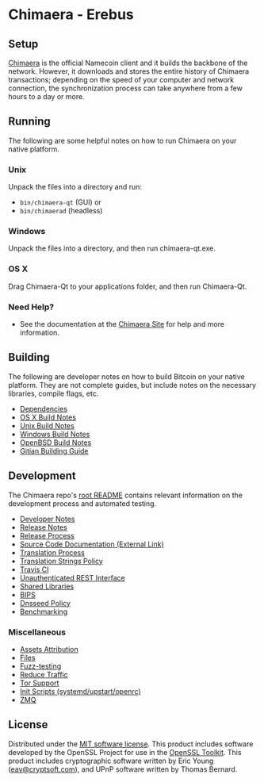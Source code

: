 Chimaera - Erebus
==============

Setup
---------------------
[Chimaera](https://chimaera.io/) is the official Namecoin client and it builds the backbone of the network. However, it downloads and stores the entire history of Chimaera transactions; depending on the speed of your computer and network connection, the synchronization process can take anywhere from a few hours to a day or more.

Running
---------------------
The following are some helpful notes on how to run Chimaera on your native platform.

### Unix

Unpack the files into a directory and run:

- `bin/chimaera-qt` (GUI) or
- `bin/chimaerad` (headless)

### Windows

Unpack the files into a directory, and then run chimaera-qt.exe.

### OS X

Drag Chimaera-Qt to your applications folder, and then run Chimaera-Qt.

### Need Help?

* See the documentation at the [Chimaera Site](https://chimaera.io) for help and more information.

Building
---------------------
The following are developer notes on how to build Bitcoin on your native platform. They are not complete guides, but include notes on the necessary libraries, compile flags, etc.

- [Dependencies](dependencies.md)
- [OS X Build Notes](build-osx.md)
- [Unix Build Notes](build-unix.md)
- [Windows Build Notes](build-windows.md)
- [OpenBSD Build Notes](build-openbsd.md)
- [Gitian Building Guide](gitian-building.md)

Development
---------------------
The Chimaera repo's [root README](https://github.com/chimaera/chimaera/blob/master/README.md) contains relevant information on the development process and automated testing.

- [Developer Notes](developer-notes.md)
- [Release Notes](release-notes.md)
- [Release Process](release-process.md)
- [Source Code Documentation (External Link)](https://dev.visucore.com/bitcoin/doxygen/)
- [Translation Process](translation_process.md)
- [Translation Strings Policy](translation_strings_policy.md)
- [Travis CI](travis-ci.md)
- [Unauthenticated REST Interface](REST-interface.md)
- [Shared Libraries](shared-libraries.md)
- [BIPS](bips.md)
- [Dnsseed Policy](dnsseed-policy.md)
- [Benchmarking](benchmarking.md)


### Miscellaneous
- [Assets Attribution](assets-attribution.md)
- [Files](files.md)
- [Fuzz-testing](fuzzing.md)
- [Reduce Traffic](reduce-traffic.md)
- [Tor Support](tor.md)
- [Init Scripts (systemd/upstart/openrc)](init.md)
- [ZMQ](zmq.md)

License
---------------------
Distributed under the [MIT software license](/COPYING).
This product includes software developed by the OpenSSL Project for use in the [OpenSSL Toolkit](https://www.openssl.org/). This product includes
cryptographic software written by Eric Young ([eay@cryptsoft.com](mailto:eay@cryptsoft.com)), and UPnP software written by Thomas Bernard.
